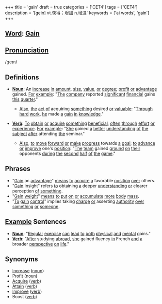 +++
title = 'gain'
draft = true
categories = ['CET4']
tags = ['CET4']
description = '[gein] vt.获得；增加 n.增进'
keywords = ['ai words', 'gain']
+++

## [Word](/en/post/word/): [Gain](/en/post/gain/)

## [Pronunciation](/en/post/pronunciation/)
/ɡeɪn/

## Definitions
- **[Noun](/en/post/noun/)**: An [increase](/en/post/increase/) [in](/en/post/in/) [amount](/en/post/amount/), [size](/en/post/size/), [value](/en/post/value/), [or](/en/post/or/) [degree](/en/post/degree/); [profit](/en/post/profit/) [or](/en/post/or/) [advantage](/en/post/advantage/) gained. [For](/en/post/for/) [example](/en/post/example/): "[The](/en/post/the/) [company](/en/post/company/) reported [significant](/en/post/significant/) [financial](/en/post/financial/) gains [this](/en/post/this/) [quarter](/en/post/quarter/)."
  - [Also](/en/post/also/), [the](/en/post/the/) [act](/en/post/act/) [of](/en/post/of/) acquiring [something](/en/post/something/) desired [or](/en/post/or/) [valuable](/en/post/valuable/): "[Through](/en/post/through/) [hard](/en/post/hard/) [work](/en/post/work/), [he](/en/post/he/) made [a](/en/post/a/) [gain](/en/post/gain/) [in](/en/post/in/) [knowledge](/en/post/knowledge/)."
  
- **[Verb](/en/post/verb/)**: [To](/en/post/to/) [obtain](/en/post/obtain/) [or](/en/post/or/) [acquire](/en/post/acquire/) [something](/en/post/something/) [beneficial](/en/post/beneficial/), [often](/en/post/often/) [through](/en/post/through/) [effort](/en/post/effort/) [or](/en/post/or/) [experience](/en/post/experience/). [For](/en/post/for/) [example](/en/post/example/): "[She](/en/post/she/) gained [a](/en/post/a/) [better](/en/post/better/) [understanding](/en/post/understanding/) [of](/en/post/of/) [the](/en/post/the/) [subject](/en/post/subject/) [after](/en/post/after/) attending [the](/en/post/the/) seminar."
  - [Also](/en/post/also/), [to](/en/post/to/) [move](/en/post/move/) [forward](/en/post/forward/) [or](/en/post/or/) [make](/en/post/make/) [progress](/en/post/progress/) towards [a](/en/post/a/) [goal](/en/post/goal/); [to](/en/post/to/) [advance](/en/post/advance/) [or](/en/post/or/) [improve](/en/post/improve/) one's [position](/en/post/position/): "[The](/en/post/the/) [team](/en/post/team/) gained [ground](/en/post/ground/) [on](/en/post/on/) [their](/en/post/their/) opponents [during](/en/post/during/) [the](/en/post/the/) [second](/en/post/second/) [half](/en/post/half/) [of](/en/post/of/) [the](/en/post/the/) [game](/en/post/game/)."

## Phrases
- "[Gain](/en/post/gain/) an [advantage](/en/post/advantage/)" [means](/en/post/means/) [to](/en/post/to/) [acquire](/en/post/acquire/) [a](/en/post/a/) favorable [position](/en/post/position/) [over](/en/post/over/) others.
- "[Gain](/en/post/gain/) insight" refers [to](/en/post/to/) obtaining [a](/en/post/a/) deeper [understanding](/en/post/understanding/) [or](/en/post/or/) clearer perception [of](/en/post/of/) [something](/en/post/something/).
- "[Gain](/en/post/gain/) [weight](/en/post/weight/)" [means](/en/post/means/) [to](/en/post/to/) [put](/en/post/put/) [on](/en/post/on/) [or](/en/post/or/) [accumulate](/en/post/accumulate/) [more](/en/post/more/) [body](/en/post/body/) [mass](/en/post/mass/).
- "[To](/en/post/to/) [gain](/en/post/gain/) [control](/en/post/control/)" implies taking [charge](/en/post/charge/) [or](/en/post/or/) asserting [authority](/en/post/authority/) [over](/en/post/over/) [something](/en/post/something/) [or](/en/post/or/) [someone](/en/post/someone/).

## [Example](/en/post/example/) Sentences
- **[Noun](/en/post/noun/)**: "[Regular](/en/post/regular/) [exercise](/en/post/exercise/) [can](/en/post/can/) [lead](/en/post/lead/) [to](/en/post/to/) [both](/en/post/both/) [physical](/en/post/physical/) [and](/en/post/and/) [mental](/en/post/mental/) gains."
- **[Verb](/en/post/verb/)**: "[After](/en/post/after/) studying [abroad](/en/post/abroad/), [she](/en/post/she/) gained fluency [in](/en/post/in/) French [and](/en/post/and/) [a](/en/post/a/) broader [perspective](/en/post/perspective/) [on](/en/post/on/) [life](/en/post/life/)."

## Synonyms
- [Increase](/en/post/increase/) ([noun](/en/post/noun/))
- [Profit](/en/post/profit/) ([noun](/en/post/noun/))
- [Acquire](/en/post/acquire/) ([verb](/en/post/verb/))
- [Attain](/en/post/attain/) ([verb](/en/post/verb/))
- [Improve](/en/post/improve/) ([verb](/en/post/verb/))
- Boost ([verb](/en/post/verb/))

